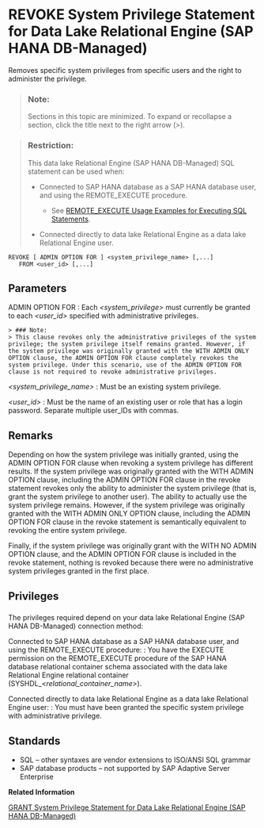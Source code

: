 <!-- loio2a45ac0bacf44b879b464c83767c2f48 -->

# REVOKE System Privilege Statement for Data Lake Relational Engine \(SAP HANA DB-Managed\)

Removes specific system privileges from specific users and the right to administer the privilege.



> ### Note:  
> Sections in this topic are minimized. To expand or recollapse a section, click the title next to the right arrow \(*\>*\).



> ### Restriction:  
> This data lake Relational Engine \(SAP HANA DB-Managed\) SQL statement can be used when:
> 
> -   Connected to SAP HANA database as a SAP HANA database user, and using the REMOTE\_EXECUTE procedure.
> 
>     -   See [REMOTE\_EXECUTE Usage Examples for Executing SQL Statements](remote-execute-usage-examples-for-executing-sql-statements-fd99ac0.md).
> 
> -   Connected directly to data lake Relational Engine as a data lake Relational Engine user.



```
REVOKE [ ADMIN OPTION FOR ] <system_privilege_name> [,...]
   FROM <user_id> [,...]
```



<a name="loio2a45ac0bacf44b879b464c83767c2f48__section_lrd_xmk_gtb"/>

## Parameters

 ADMIN OPTION FOR
 :   Each *<system\_privilege\>* must currently be granted to each *<user\_id\>* specified with administrative privileges.

    > ### Note:  
    > This clause revokes only the administrative privileges of the system privilege; the system privilege itself remains granted. However, if the system privilege was originally granted with the WITH ADMIN ONLY OPTION clause, the ADMIN OPTION FOR clause completely revokes the system privilege. Under this scenario, use of the ADMIN OPTION FOR clause is not required to revoke administrative privileges.

  *<system\_privilege\_name\>*
 :   Must be an existing system privilege.

  *<user\_id\>*
 :   Must be the name of an existing user or role that has a login password. Separate multiple user\_IDs with commas.

 

<a name="loio2a45ac0bacf44b879b464c83767c2f48__section_gjw_xmk_gtb"/>

## Remarks

Depending on how the system privilege was initially granted, using the ADMIN OPTION FOR clause when revoking a system privilege has different results. If the system privilege was originally granted with the WITH ADMIN OPTION clause, including the ADMIN OPTION FOR clause in the revoke statement revokes only the ability to administer the system privilege \(that is, grant the system privilege to another user\). The ability to actually use the system privilege remains. However, if the system privilege was originally granted with the WITH ADMIN ONLY OPTION clause, including the ADMIN OPTION FOR clause in the revoke statement is semantically equivalent to revoking the entire system privilege.

Finally, if the system privilege was originally grant with the WITH NO ADMIN OPTION clause, and the ADMIN OPTION FOR clause is included in the revoke statement, nothing is revoked because there were no administrative system privileges granted in the first place.



<a name="loio2a45ac0bacf44b879b464c83767c2f48__section_byr_pxy_wwb"/>

## Privileges



### 

The privileges required depend on your data lake Relational Engine \(SAP HANA DB-Managed\) connection method:

 Connected to SAP HANA database as a SAP HANA database user, and using the REMOTE\_EXECUTE procedure:
 :   You have the EXECUTE permission on the REMOTE\_EXECUTE procedure of the SAP HANA database relational container schema associated with the data lake Relational Engine relational container \(SYSHDL\_*<relational\_container\_name\>*\).

  Connected directly to data lake Relational Engine as a data lake Relational Engine user:
 :   You must have been granted the specific system privilege with administrative privilege.

 

<a name="loio2a45ac0bacf44b879b464c83767c2f48__section_bbn_ymk_gtb"/>

## Standards

-   SQL – other syntaxes are vendor extensions to ISO/ANSI SQL grammar
-   SAP database products – not supported by SAP Adaptive Server Enterprise 

**Related Information**  


[GRANT System Privilege Statement for Data Lake Relational Engine \(SAP HANA DB-Managed\)](grant-system-privilege-statement-for-data-lake-relational-engine-sap-hana-db-managed-c039f62.md "Grants specific system privileges to users or roles, with or without administrative rights.")

